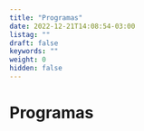 ```yaml
---
title: "Programas"
date: 2022-12-21T14:08:54-03:00
listag: ""
draft: false
keywords: ""
weight: 0
hidden: false
---
```

# Programas